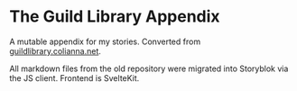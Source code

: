 # The Guild Library Appendix

A mutable appendix for my stories. Converted from [guildlibrary.colianna.net](https://github.com/michaelvcolianna/guildlibrary.colianna.net).

All markdown files from the old repository were migrated into Storyblok via the JS client. Frontend is SvelteKit.
